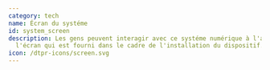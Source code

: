 ```yaml
---
category: tech
name: Écran du systéme
id: system_screen
description: Les gens peuvent interagir avec ce systéme numérique à l'aide de
  l'écran qui est fourni dans le cadre de l'installation du dispositif.
icon: /dtpr-icons/screen.svg
---
```

